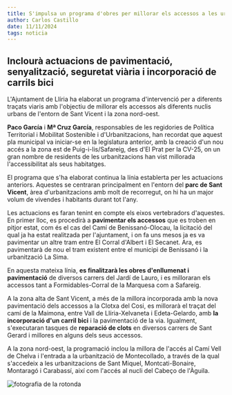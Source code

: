 ```yaml
---
title: S'impulsa un programa d'obres per millorar els accessos a les urbanitzacions
author: Carlos Castillo 
date: 11/11/2024
tags: noticia
---
```


## Inclourà actuacions de pavimentació, senyalització, seguretat viària i incorporació de carrils bici

L'Ajuntament de Llíria ha elaborat un programa d'intervenció per a diferents traçats viaris amb l'objectiu de millorar els accessos als diferents nuclis urbans de l'entorn de Sant Vicent i la zona nord-oest.

**Paco García** i **Mª Cruz García**, responsables de les regidories de Política Territorial i Mobilitat Sostenible i d'Urbanitzacions,  han recordat que aquest pla municipal va iniciar-se en la legislatura anterior, amb la creació d'un nou accés a la zona est de Puig-i-lis/Safareig, des d'El Prat per la CV-25, on un gran nombre de residents de les urbanitzacions han vist millorada l'accessibilitat als seus habitatges.

El programa que s'ha elaborat continua la línia establerta per les actuacions anteriors. Aquestes se centraran principalment en l'entorn del **parc de Sant Vicent**, àrea d'urbanitzacions amb molt de recorregut, on hi ha un major volum de vivendes i habitants durant tot l'any. 

Les actuacions es faran tenint en compte els eixos vertebradors d'aquestes. En primer lloc, es procedirà a **pavimentar els accessos** que es troben en pitjor estat, com és el cas del Camí de Benissanó-Olocau, la licitació del qual ja ha estat realitzada per l'ajuntament, i on fa uns mesos ja es va pavimentar un altre tram entre El Corral d'Albert i El Secanet. Ara, es pavimentarà de nou el tram existent entre el municipi de Benissanó i la urbanització La Sima.

En aquesta mateixa línia, **es finalitzarà les obres d'enllumenat i pavimentació** de diversos carrers del Jardí de Lauro, i es milloraran els accessos tant a Formidables-Corral de la Marquesa com a Safareig.

A la zona alta de Sant Vicent, a més de la millora incorporada amb la nova pavimentació dels accessos a la Clotxa del Cosi, es millorarà el traçat del camí de la Maimona, entre Vall de Llíria-Xelvaneta i Edeta-Gelardo, amb **la incorporació d'un carril bici** i la pavimentació de la via. Igualment, s'executaran tasques de **reparació de clots** en diversos carrers de Sant Gerard i millores en alguns dels seus accessos.

A la zona nord-oest, la programació inclou la millora de l'accés al Camí Vell de Chelva i l'entrada a la urbanització de Montecollado, a través de la qual s'accedeix a les urbanitzacions de Sant Miquel, Montcati-Bonaire, Montaragó i Carabassí, així com l'accés al nucli del Cabeço de l'Àguila.


![fotografia de la rotonda](/assets/continguts/recursos/20241111ornamentaciorotondapuigsafareig.jpg "fotografía de la nova rotonda de entrada a Safareig")